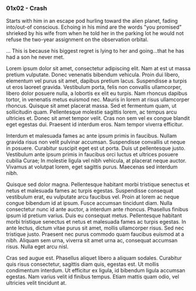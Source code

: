 ### 01x02 - Crash

Starts with him in an escape pod hurling toward the alien planet, fading into/out-of conscious. Echoing in his mind are the words "you promised" shrieked by his wife from when he told her in the parking lot he would not refuse the two-year assignment on the observation orbital.

... This is because his biggest regret is lying to her and going...that he has had a son he never met.

Lorem ipsum dolor sit amet, consectetur adipiscing elit. Nam at est ut massa pretium vulputate. Donec venenatis bibendum vehicula. Proin dui libero, elementum vel purus sit amet, dapibus pretium lacus. Suspendisse a turpis ut eros laoreet gravida. Vestibulum porta, felis non convallis ullamcorper, libero dolor posuere nulla, a lobortis ex elit eu turpis. Nam rhoncus dapibus tortor, in venenatis metus euismod nec. Mauris in lorem at risus ullamcorper rhoncus. Quisque sit amet placerat massa. Sed et fermentum quam, ut sollicitudin quam. Pellentesque molestie sagittis lorem, ac tempus arcu ultricies et. Donec sit amet tempor velit. Cras non sem vel ex congue blandit eget egestas dui. Praesent id interdum eros. Nam tempor viverra efficitur.

Interdum et malesuada fames ac ante ipsum primis in faucibus. Nullam gravida risus non velit pulvinar accumsan. Suspendisse convallis ut neque in posuere. Curabitur suscipit eget est ut porta. Duis ut pellentesque justo. Vestibulum ante ipsum primis in faucibus orci luctus et ultrices posuere cubilia Curae; In molestie ligula vel nibh vehicula, at placerat neque auctor. Vivamus at volutpat lorem, eget sagittis purus. Maecenas sed interdum nibh.

Quisque sed dolor magna. Pellentesque habitant morbi tristique senectus et netus et malesuada fames ac turpis egestas. Suspendisse consequat vestibulum erat, eu vulputate arcu faucibus vel. Proin at lorem ac neque congue bibendum id at ipsum. Fusce accumsan tincidunt diam. Nulla consectetur nunc id ante auctor, a interdum ante rhoncus. Phasellus finibus ipsum id pretium varius. Duis eu consequat metus. Pellentesque habitant morbi tristique senectus et netus et malesuada fames ac turpis egestas. In ante lectus, dictum vitae purus sit amet, mollis ullamcorper risus. Sed nec tristique justo. Praesent nec purus commodo quam faucibus euismod at a nibh. Aliquam sem urna, viverra sit amet urna ac, consequat accumsan risus. Nulla eget arcu nisl.

Cras sed augue est. Phasellus aliquet libero a aliquam sodales. Curabitur quis risus consectetur, sagittis diam quis, egestas est. Ut mollis condimentum interdum. Ut efficitur ex ligula, id bibendum ligula accumsan egestas. Nam varius velit id finibus tempus. Etiam mattis quam odio, vel ultricies velit tincidunt at.
